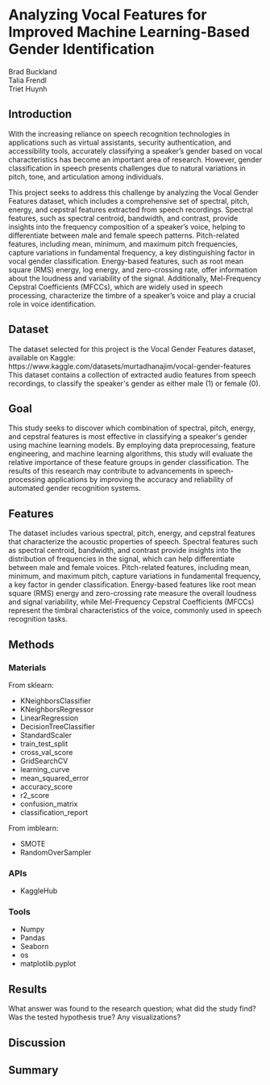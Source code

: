 <h1> Analyzing Vocal Features for Improved Machine Learning-Based Gender Identification </h1>
<p>
Brad Buckland<br>
Talia Frendl<br>
Triet Huynh<br>
</p>

<h2>Introduction</h2>
<p>
With the increasing reliance on speech recognition technologies in applications such as virtual assistants, security authentication, and accessibility tools, accurately classifying a speaker’s gender based on vocal characteristics has become an important area of research. However, gender classification in speech presents challenges due to natural variations in pitch, tone, and articulation among individuals.
</p>
<p>
This project seeks to address this challenge by analyzing the Vocal Gender Features dataset, which includes a comprehensive set of spectral, pitch, energy, and cepstral features extracted from speech recordings. Spectral features, such as spectral centroid, bandwidth, and contrast, provide insights into the frequency composition of a speaker’s voice, helping to differentiate between male and female speech patterns. Pitch-related features, including mean, minimum, and maximum pitch frequencies, capture variations in fundamental frequency, a key distinguishing factor in vocal gender classification. Energy-based features, such as root mean square (RMS) energy, log energy, and zero-crossing rate, offer information about the loudness and variability of the signal. Additionally, Mel-Frequency Cepstral Coefficients (MFCCs), which are widely used in speech processing, characterize the timbre of a speaker’s voice and play a crucial role in voice identification.
</p>

<h2>Dataset</h2>
<p>
The dataset selected for this project is the Vocal Gender Features dataset, available on Kaggle: https://www.kaggle.com/datasets/murtadhanajim/vocal-gender-features
This dataset contains a collection of extracted audio features from speech recordings, to classify the speaker's gender as either male (1) or female (0).
</p>

<h2>Goal</h2>
<p>
This study seeks to discover which combination of spectral, pitch, energy, and cepstral features is most effective in classifying a speaker's gender using machine learning models. By employing data preprocessing, feature engineering, and machine learning algorithms, this study will evaluate the relative importance of these feature groups in gender classification. The results of this research may contribute to advancements in speech-processing applications by improving the accuracy and reliability of automated gender recognition systems.
</p>

<h2>Features</h2>
<p>
The dataset includes various spectral, pitch, energy, and cepstral features that characterize the acoustic properties of speech. Spectral features such as spectral centroid, bandwidth, and contrast provide insights into the distribution of frequencies in the signal, which can help differentiate between male and female voices. Pitch-related features, including mean, minimum, and maximum pitch, capture variations in fundamental frequency, a key factor in gender classification. Energy-based features like root mean square (RMS) energy and zero-crossing rate measure the overall loudness and signal variability, while Mel-Frequency Cepstral Coefficients (MFCCs) represent the timbral characteristics of the voice, commonly used in speech recognition tasks.
</p>

<h2>Methods</h2>
<h3>Materials</h3>
From sklearn:
<ul>
  <li>KNeighborsClassifier</li>
  <li>KNeighborsRegressor</li>
  <li>LinearRegression</li>
  <li>DecisionTreeClassifier</li>
  <li>StandardScaler</li>
   <li>train_test_split</li>
  <li>cross_val_score</li>
  <li>GridSearchCV</li>
  <li>learning_curve</li>
  <li>mean_squared_error</li>
  <li>accuracy_score</li>
  <li>r2_score</li>
  <li>confusion_matrix</li>
  <li>classification_report</li>
</ul>
From imblearn:
<ul>
  <li>SMOTE</li>
  <li>RandomOverSampler</li>
</ul>
<h3>APIs</h3>
<ul>
  <li>KaggleHub</li>
</ul>
<h3>Tools</h3>
<ul>
  <li>Numpy</li>
  <li>Pandas</li>
  <li>Seaborn</li>
  <li>os</li>
  <li>matplotlib.pyplot</li>
</ul>

<h2>Results</h2>
<p style="color: red;"> 	

What answer was found to the research question; what did the study find? Was the tested hypothesis true? Any visualizations?</p>

<h2>Discussion</h2>


<h2>Summary</h2>

